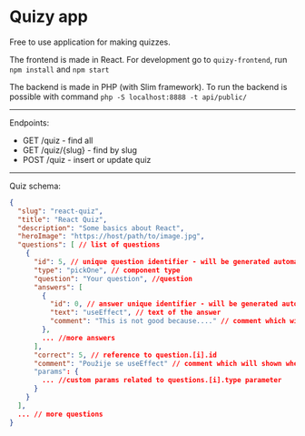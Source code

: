 # Quizy app

Free to use application for making quizzes.

The frontend is made in React. For development go to `quizy-frontend`, run `npm install` and `npm start`

The backend is made in PHP (with Slim framework). To run the backend is possible with command
`php -S localhost:8888 -t api/public/`

---

Endpoints:

- GET /quiz - find all
- GET /quiz/{slug} - find by slug
- POST /quiz - insert or update quiz

---

Quiz schema:

```json
{
  "slug": "react-quiz",
  "title": "React Quiz",
  "description": "Some basics about React",
  "heroImage": "https://host/path/to/image.jpg",
  "questions": [ // list of questions
    {
      "id": 5, // unique question identifier - will be generated automatically
      "type": "pickOne", // component type
      "question": "Your question", //question
      "answers": [
        {
          "id": 0, // answer unique identifier - will be generated automatically
          "text": "useEffect", // text of the answer
          "comment": "This is not good because...." // comment which will shown when question answered
        },
        ... //more answers
      ],
      "correct": 5, // reference to question.[i].id
      "comment": "Použije se useEffect" // comment which will shown when question answered
      "params": {
        ... //custom params related to questions.[i].type parameter
      }
    }
  ],
  ... // more questions
}
```
